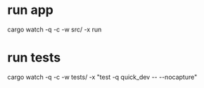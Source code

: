 # run app
cargo watch -q -c -w src/ -x run

# run tests
cargo watch -q -c -w tests/ -x "test -q quick_dev -- --nocapture"